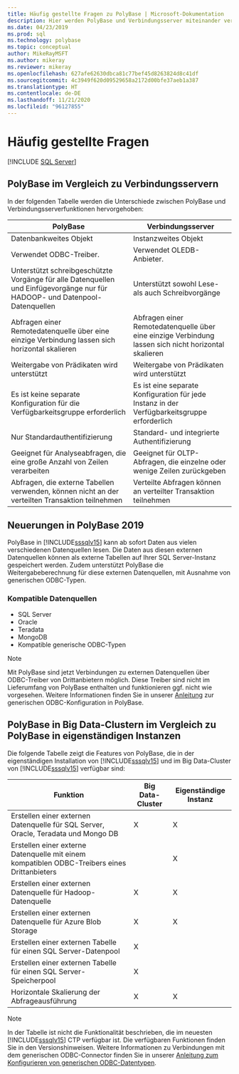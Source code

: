 ```yaml
---
title: Häufig gestellte Fragen zu PolyBase | Microsoft-Dokumentation
description: Hier werden PolyBase und Verbindungsserver miteinander verglichen, sowie PolyBase in Big Data-Clustern und PolyBase in eigenständigen Instanzen. Neuerungen in PolyBase 2019
ms.date: 04/23/2019
ms.prod: sql
ms.technology: polybase
ms.topic: conceptual
author: MikeRayMSFT
ms.author: mikeray
ms.reviewer: mikeray
ms.openlocfilehash: 627afe62630dbca81c77bef45d8263824d8c41df
ms.sourcegitcommit: 4c3949f620d09529658a2172d00bfe37aeb1a387
ms.translationtype: HT
ms.contentlocale: de-DE
ms.lasthandoff: 11/21/2020
ms.locfileid: "96127855"
---
```

# <a name="frequently-asked-questions"></a>Häufig gestellte Fragen

 [!INCLUDE [SQL Server](../../includes/applies-to-version/sqlserver.md)]

## <a name="polybase-vs-linked-servers"></a>PolyBase im Vergleich zu Verbindungsservern
In der folgenden Tabelle werden die Unterschiede zwischen PolyBase und Verbindungsserverfunktionen hervorgehoben:

|PolyBase | Verbindungsserver|
|--------------------------|--------------------------|  
|Datenbankweites Objekt|Instanzweites Objekt|
|Verwendet ODBC-Treiber.|Verwendet OLEDB-Anbieter.|
|Unterstützt schreibgeschützte Vorgänge für alle Datenquellen und Einfügevorgänge nur für HADOOP- und Datenpool-Datenquellen|Unterstützt sowohl Lese- als auch Schreibvorgänge|
|Abfragen einer Remotedatenquelle über eine einzige Verbindung lassen sich horizontal skalieren |Abfragen einer Remotedatenquelle über eine einzige Verbindung lassen sich nicht horizontal skalieren|
|Weitergabe von Prädikaten wird unterstützt|Weitergabe von Prädikaten wird unterstützt|
|Es ist keine separate Konfiguration für die Verfügbarkeitsgruppe erforderlich|Es ist eine separate Konfiguration für jede Instanz in der Verfügbarkeitsgruppe erforderlich|
|Nur Standardauthentifizierung|Standard- und integrierte Authentifizierung|
|Geeignet für Analyseabfragen, die eine große Anzahl von Zeilen verarbeiten|Geeignet für OLTP-Abfragen, die einzelne oder wenige Zeilen zurückgeben|
|Abfragen, die externe Tabellen verwenden, können nicht an der verteilten Transaktion teilnehmen|Verteilte Abfragen können an verteilter Transaktion teilnehmen|

## <a name="whats-new-in-polybase-2019"></a>Neuerungen in PolyBase 2019 

PolyBase in [!INCLUDE[sssqlv15](../../includes/sssqlv15-md.md)] kann ab sofort Daten aus vielen verschiedenen Datenquellen lesen. Die Daten aus diesen externen Datenquellen können als externe Tabellen auf Ihrer SQL Server-Instanz gespeichert werden. Zudem unterstützt PolyBase die Weitergabeberechnung für diese externen Datenquellen, mit Ausnahme von generischen ODBC-Typen.

### <a name="compatible-data-sources"></a>Kompatible Datenquellen

- SQL Server
- Oracle
- Teradata
- MongoDB
- Kompatible generische ODBC-Typen
  
> [!NOTE]
> Mit PolyBase sind jetzt Verbindungen zu externen Datenquellen über ODBC-Treiber von Drittanbietern möglich. Diese Treiber sind nicht im Lieferumfang von PolyBase enthalten und funktionieren ggf. nicht wie vorgesehen. Weitere Informationen finden Sie in unserer [Anleitung](../../relational-databases/polybase/polybase-configure-odbc-generic.md) zur generischen ODBC-Konfiguration in PolyBase.  

## <a name="polybase-in-big-data-clusters-vs-polybase-in-stand-alone-instances"></a>PolyBase in Big Data-Clustern im Vergleich zu PolyBase in eigenständigen Instanzen

Die folgende Tabelle zeigt die Features von PolyBase, die in der eigenständigen Installation von [!INCLUDE[sssqlv15](../../includes/sssqlv15-md.md)] und im Big Data-Cluster von [!INCLUDE[sssqlv15](../../includes/sssqlv15-md.md)] verfügbar sind:

|Funktion |Big Data-Cluster|Eigenständige Instanz|
|--------------------------|--------------------------|---------|   
|Erstellen einer externen Datenquelle für SQL Server, Oracle, Teradata und Mongo DB |X|X |
|Erstellen einer externe Datenquelle mit einem kompatiblen ODBC-Treibers eines Drittanbieters | | X|
|Erstellen einer externen Datenquelle für Hadoop-Datenquelle | X| X|
|Erstellen einer externen Datenquelle für Azure Blob Storage | X| X|
|Erstellen einer externen Tabelle für einen SQL Server-Datenpool | X| |
|Erstellen einer externen Tabelle für einen SQL Server-Speicherpool | X| |
|Horizontale Skalierung der Abfrageausführung | X| X|

> [!NOTE]
>In der Tabelle ist nicht die Funktionalität beschrieben, die im neuesten [!INCLUDE[sssqlv15](../../includes/sssqlv15-md.md)] CTP verfügbar ist. Die verfügbaren Funktionen finden Sie in den Versionshinweisen. Weitere Informationen zu Verbindungen mit dem generischen ODBC-Connector finden Sie in unserer [Anleitung zum Konfigurieren von generischen ODBC-Datentypen](polybase-configure-odbc-generic.md).